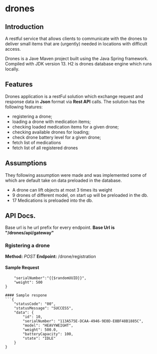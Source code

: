 # drones

## Introduction
A restful service that allows clients to communicate with the drones to deliver small items that are (urgently) needed in locations with difficult access.

Drones is a Jave Maven project built using the Java Spring framework. Compiled with JDK version 13. H2 is drones database engine which runs locally.

## Features
Drones application is a restFul solution which exchange request and response data in **Json** format via **Rest API** calls. The solution has the following features:
- registering a drone;
- loading a drone with medication items;
- checking loaded medication items for a given drone; 
- checking available drones for loading;
- check drone battery level for a given drone;
- fetch list of medications
- fetch list of all registered drones

## Assumptions
They following assumption were made and was implemented some of which are default take on data preloaded in the database.
- A drone can lift objects at most 3 times its weight
- 9 drones of different model, on start up will be preloaded in the db.
- 17 Medications is preloaded into the db.

## API Docs.
Base url is he url prefix for every endpoint. **Base Url is "/drones/api/gateway"**
### Rgistering a drone
**Method:** _POST_
**Endpoint:** /drone/registration
#### Sample Request
```{
    "serialNumber":"{{$randomUUID}}",
    "weight": 500
}

#### Sample respone
```{
    "statusCode": "00",
    "statusMessage": "SUCCESS",
    "data": {
        "id": 10,
        "serialNumber": "113A575E-DCAA-4946-9E0D-E8BF48B1885C",
        "model": "HEAVYWEIGHT",
        "weight": 500.0,
        "batteryCapacity": 100,
        "state": "IDLE"
    }
}
